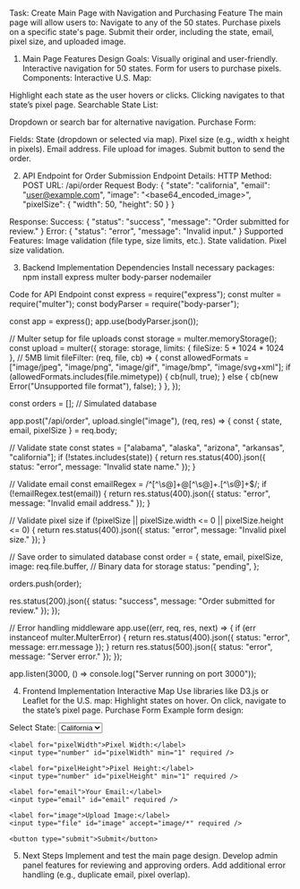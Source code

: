 Task: Create Main Page with Navigation and Purchasing Feature
The main page will allow users to:
Navigate to any of the 50 states.
Purchase pixels on a specific state's page.
Submit their order, including the state, email, pixel size, and uploaded image.

1. Main Page Features
Design Goals:
Visually original and user-friendly.
Interactive navigation for 50 states.
Form for users to purchase pixels.
Components:
Interactive U.S. Map:


Highlight each state as the user hovers or clicks.
Clicking navigates to that state’s pixel page.
Searchable State List:


Dropdown or search bar for alternative navigation.
Purchase Form:


Fields:
State (dropdown or selected via map).
Pixel size (e.g., width x height in pixels).
Email address.
File upload for images.
Submit button to send the order.

2. API Endpoint for Order Submission
Endpoint Details:
HTTP Method: POST
URL: /api/order
Request Body:
 {
  "state": "california",
  "email": "user@example.com",
  "image": "<base64_encoded_image>",
  "pixelSize": {
    "width": 50,
    "height": 50
  }
}


Response:
Success: { "status": "success", "message": "Order submitted for review." }
Error: { "status": "error", "message": "Invalid input." }
Supported Features:
Image validation (file type, size limits, etc.).
State validation.
Pixel size validation.

3. Backend Implementation
Dependencies
Install necessary packages:
npm install express multer body-parser nodemailer

Code for API Endpoint
const express = require("express");
const multer = require("multer");
const bodyParser = require("body-parser");

const app = express();
app.use(bodyParser.json());

// Multer setup for file uploads
const storage = multer.memoryStorage();
const upload = multer({
  storage: storage,
  limits: { fileSize: 5 * 1024 * 1024 }, // 5MB limit
  fileFilter: (req, file, cb) => {
    const allowedFormats = ["image/jpeg", "image/png", "image/gif", "image/bmp", "image/svg+xml"];
    if (allowedFormats.includes(file.mimetype)) {
      cb(null, true);
    } else {
      cb(new Error("Unsupported file format"), false);
    }
  },
});

const orders = []; // Simulated database

app.post("/api/order", upload.single("image"), (req, res) => {
  const { state, email, pixelSize } = req.body;

  // Validate state
  const states = ["alabama", "alaska", "arizona", "arkansas", "california"];
  if (!states.includes(state)) {
    return res.status(400).json({ status: "error", message: "Invalid state name." });
  }

  // Validate email
  const emailRegex = /^[^\s@]+@[^\s@]+\.[^\s@]+$/;
  if (!emailRegex.test(email)) {
    return res.status(400).json({ status: "error", message: "Invalid email address." });
  }

  // Validate pixel size
  if (!pixelSize || pixelSize.width <= 0 || pixelSize.height <= 0) {
    return res.status(400).json({ status: "error", message: "Invalid pixel size." });
  }

  // Save order to simulated database
  const order = {
    state,
    email,
    pixelSize,
    image: req.file.buffer, // Binary data for storage
    status: "pending",
  };

  orders.push(order);

  res.status(200).json({ status: "success", message: "Order submitted for review." });
});

// Error handling middleware
app.use((err, req, res, next) => {
  if (err instanceof multer.MulterError) {
    return res.status(400).json({ status: "error", message: err.message });
  }
  return res.status(500).json({ status: "error", message: "Server error." });
});

app.listen(3000, () => console.log("Server running on port 3000"));


4. Frontend Implementation
Interactive Map
Use libraries like D3.js or Leaflet for the U.S. map:
Highlight states on hover.
On click, navigate to the state’s pixel page.
Purchase Form
Example form design:
<div>
  <form id="purchaseForm">
    <label for="state">Select State:</label>
    <select id="state" required>
      <option value="california">California</option>
      <option value="texas">Texas</option>
      <!-- Add all states -->
    </select>

    <label for="pixelWidth">Pixel Width:</label>
    <input type="number" id="pixelWidth" min="1" required />

    <label for="pixelHeight">Pixel Height:</label>
    <input type="number" id="pixelHeight" min="1" required />

    <label for="email">Your Email:</label>
    <input type="email" id="email" required />

    <label for="image">Upload Image:</label>
    <input type="file" id="image" accept="image/*" required />

    <button type="submit">Submit</button>
  </form>
</div>

<script>
  document.getElementById("purchaseForm").addEventListener("submit", async (e) => {
    e.preventDefault();

    const state = document.getElementById("state").value;
    const pixelWidth = document.getElementById("pixelWidth").value;
    const pixelHeight = document.getElementById("pixelHeight").value;
    const email = document.getElementById("email").value;
    const image = document.getElementById("image").files[0];

    const formData = new FormData();
    formData.append("state", state);
    formData.append("pixelSize", JSON.stringify({ width: pixelWidth, height: pixelHeight }));
    formData.append("email", email);
    formData.append("image", image);

    try {
      const response = await fetch("/api/order", {
        method: "POST",
        body: formData,
      });

      const result = await response.json();
      if (result.status === "success") {
        alert("Order submitted successfully!");
      } else {
        alert("Error: " + result.message);
      }
    } catch (error) {
      alert("An unexpected error occurred.");
    }
  });
</script>


5. Next Steps
Implement and test the main page design.
Develop admin panel features for reviewing and approving orders.
Add additional error handling (e.g., duplicate email, pixel overlap).

